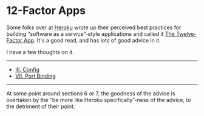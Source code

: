 # 12-Factor Apps

Some folks over at [Heroku](http://heroku.com/) wrote up their perceived best
practices for building “software as a service”-style applications and called
it [The Twelve-Factor App](http://www.12factor.net). It's a good read, and has
lots of good advice in it.

I have a few thoughts on it.

-----

* [III. Config](3-config)
* [VII. Port Binding](7-port-binding)

-----

At some point around sections 6 or 7, the goodness of the advice is overtaken
by the “be more like Heroku specifically”-ness of the advice, to the detriment
of their point.
